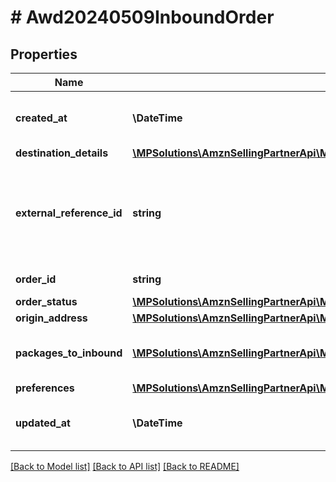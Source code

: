 # # Awd20240509InboundOrder

## Properties

Name | Type | Description | Notes
------------ | ------------- | ------------- | -------------
**created_at** | **\DateTime** | Date when this order was created. |
**destination_details** | [**\MPSolutions\AmznSellingPartnerApi\Models\Awd20240509\Awd20240509DestinationDetails**](Awd20240509DestinationDetails.md) |  | [optional]
**external_reference_id** | **string** | Reference ID that can be used to correlate the order with partner resources. | [optional]
**order_id** | **string** | Inbound order ID. |
**order_status** | [**\MPSolutions\AmznSellingPartnerApi\Models\Awd20240509\Awd20240509InboundStatus**](Awd20240509InboundStatus.md) |  |
**origin_address** | [**\MPSolutions\AmznSellingPartnerApi\Models\Awd20240509\Awd20240509Address**](Awd20240509Address.md) |  |
**packages_to_inbound** | [**\MPSolutions\AmznSellingPartnerApi\Models\Awd20240509\Awd20240509DistributionPackageQuantity[]**](Awd20240509DistributionPackageQuantity.md) | List of packages to be inbounded. |
**preferences** | [**\MPSolutions\AmznSellingPartnerApi\Models\Awd20240509\Awd20240509InboundPreferences**](Awd20240509InboundPreferences.md) |  | [optional]
**updated_at** | **\DateTime** | Date when this order was last updated. | [optional]

[[Back to Model list]](../../README.md#models) [[Back to API list]](../../README.md#endpoints) [[Back to README]](../../README.md)
